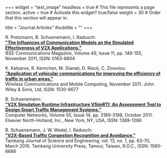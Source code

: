 +++
widget = "text_image"
headless = true  # This file represents a page section.
active = true  # Activate this widget? true/false
weight = 30  # Order that this section will appear in.

title = "Journal Articles"
#subtitle = ""
+++

R. Protzmann, B. Schuenemann, I. Radusch:  
**["The Influences of Communication Models on the Simulated Effectiveness of V2X Applications."](https://www.researchgate.net/publication/220144647_The_Influences_of_Communication_Models_on_the_Simulated_Effectiveness_of_V2X_Applications)**  
IEEE Communications Magazine, Volume 49, Issue 11, pp. 149-155, November 2011, ISSN: 0163-6804

K. Katsaros, R. Kernchen, M. Dianati, D. Rieck, C. Zinoviou:  
**["Application of vehicular communications for improving the efficiency of traffic in urban areas."](https://publica.fraunhofer.de/dokumente/N-198471.html)**  
Wireless Communications and Mobile Computing, November 2011. John Wiley & Sons, Ltd, ISSN: 1530-8677

B. Schuenemann:  
**["V2X Simulation Runtime Infrastructure VSimRTI: An Assessment Tool to Design Smart Traffic Management Systems."](https://www.researchgate.net/publication/220448332_V2X_simulation_runtime_infrastructure_VSimRTI_An_assessment_tool_to_design_smart_traffic_management_systems)**  
Computer Networks, Volume 55, Issue 14, pp. 3189-3198, October 2011. Elsevier North-Holland, Inc., New York, NY, USA, ISSN: 1389-1286

B. Schuenemann, J. W. Wedel, I. Radusch:  
**["V2X-Based Traffic Congestion Recognition and Avoidance."](https://publica.fraunhofer.de/dokumente/N-205444.html)**  
Tamkang Journal of Science and Engineering, vol. 13, no. 1, pp. 63-70, March 2010. Tamkang University Press, Tamsui, Taiwan, R.O.C., ISSN: 1560-6686
